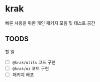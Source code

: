 # krak

빠른 사용을 위한 개인 패키지 모음 및 테스트 공간

## TOODS

할 일

- [ ] `@krak/utils` 코드 구현
- [ ] `@krak/ui` 코드 구현
- [ ] 패키지 배포
